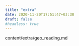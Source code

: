 ```yaml
---
title: "extra"
date: 2020-11-20T17:51:47+03:30
draft: false
#headless: true
---
```

content/extra/geo_reading.md